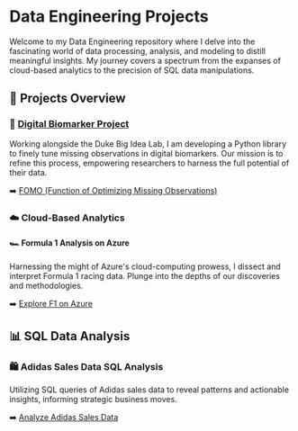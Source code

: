 # Data Engineering Projects 

Welcome to my Data Engineering repository where I delve into the fascinating world of data processing, analysis, and modeling to distill meaningful insights. My journey covers a spectrum from the expanses of cloud-based analytics to the precision of SQL data manipulations.

## 📂 Projects Overview

### 🚀 [Digital Biomarker Project](https://dbdp.org/about)

Working alongside the Duke Big Idea Lab, I am developing a Python library to finely tune missing observations in digital biomarkers. Our mission is to refine this process, empowering researchers to harness the full potential of their data.

➡️ [FOMO (Function of Optimizing Missing Observations)](https://github.com/DigitalBiomarkerDiscoveryPipeline/FOMO)

### ☁️ Cloud-Based Analytics
#### 🏎️ Formula 1 Analysis on Azure

Harnessing the might of Azure's cloud-computing prowess, I dissect and interpret Formula 1 racing data. Plunge into the depths of our discoveries and methodologies.

➡️ [Explore F1 on Azure](#link-to-cloud-project)

## 📊 SQL Data Analysis
### 🛍️ Adidas Sales Data SQL Analysis

Utilizing SQL queries of Adidas sales data to reveal patterns and actionable insights, informing strategic business moves.

➡️ [Analyze Adidas Sales Data](https://github.com/PomeloWu99/Data-Engineering-Projects/tree/main/Adidas_Sales_Analysis_Project)
